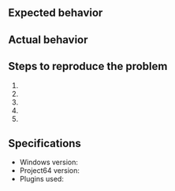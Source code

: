 ## Expected behavior


## Actual behavior


## Steps to reproduce the problem

  1.
  1.
  1.
  1.
  1.

## Specifications

  - Windows version:
  - Project64 version:
  - Plugins used:
